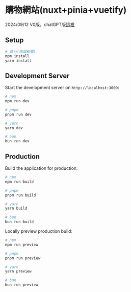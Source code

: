 # 購物網站(nuxt+pinia+vuetify)
2024/09/12 V0版，chatGPT版[這裡](https://github.com/corn323/nuxtShop-chatGPT)

## Setup

```bash
# 執行(兩個都要)
npm install
yarn install
```

## Development Server

Start the development server on `http://localhost:3000`:

```bash
# npm
npm run dev

# pnpm
pnpm run dev

# yarn
yarn dev

# bun
bun run dev
```

## Production

Build the application for production:

```bash
# npm
npm run build

# pnpm
pnpm run build

# yarn
yarn build

# bun
bun run build
```

Locally preview production build:

```bash
# npm
npm run preview

# pnpm
pnpm run preview

# yarn
yarn preview

# bun
bun run preview
```

